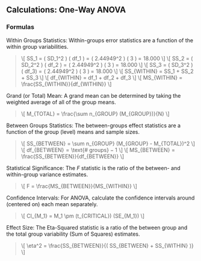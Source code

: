 ## Calculations: One-Way ANOVA

### Formulas

Within Groups Statistics: Within-groups error statistics are a function of the within group variabilities.

> \\[ SS_1 = ( SD_1^2 ) ( df_1 ) = ( 2.44949^2 ) ( 3 ) = 18.000 \\]
> \\[ SS_2 = ( SD_2^2 ) ( df_2 ) = ( 2.44949^2 ) ( 3 ) = 18.000 \\]
> \\[ SS_3 = ( SD_3^2 ) ( df_3) = ( 2.44949^2 ) ( 3 ) = 18.000 \\]
> \\[ SS_{WITHIN} = SS_1 + SS_2 + SS_3 \\]
> \\[ df_{WITHIN} = df_1 + df_2 + df_3 \\]
> \\[ MS_{WITHIN} = \frac{SS_{WITHIN}}{df_{WITHIN}} \\]

Grand (or Total) Mean: A grand mean can be determined by taking the weighted average of all of the group means.

> \\[ M_{TOTAL} = \frac{\sum n_{GROUP} (M_{GROUP})}{N} \\]

Between Groups Statistics: The between-groups effect statistics are a function of the group (level) means and sample sizes.

> \\[ SS_{BETWEEN} = \sum n_{GROUP} (M_{GROUP} - M_{TOTAL})^2 \\]
> \\[ df_{BETWEEN} = \text{# groups} − 1 \\]
> \\[ MS_{BETWEEN} = \frac{SS_{BETWEEN}}{df_{BETWEEN}} \\]

Statistical Significance: The *F* statistic is the ratio of the between- and within-group variance estimates. 

> \\[ F = \frac{MS_{BETWEEN}}{MS_{WITHIN}} \\]

Confidence Intervals: For ANOVA, calculate the confidence intervals around (centered on) each mean separately.

> \\[ CI_{M_1} = M_1 \pm (t_{CRITICAL}) (SE_{M_1}) \\]

Effect Size: The Eta-Squared statistic is a ratio of the between group and the total group variability (Sum of Squares) estimates.

> \\[ \eta^2 = \frac{SS_{BETWEEN}}{( SS_{BETWEEN} + SS_{WITHIN} )} \\]
